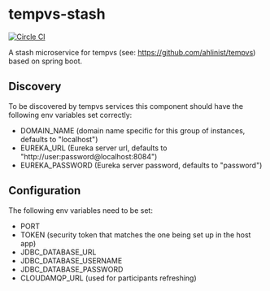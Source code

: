 # tempvs-stash
[![Circle CI](https://circleci.com/gh/ahlinist/tempvs-stash/tree/master.svg?&style=shield)](https://circleci.com/gh/ahlinist/tempvs-stash/tree/master)

A stash microservice for tempvs (see: https://github.com/ahlinist/tempvs) based on spring boot.

## Discovery
To be discovered by tempvs services this component should have the following env variables set correctly:
 * DOMAIN_NAME (domain name specific for this group of instances, defaults to "localhost")
 * EUREKA_URL (Eureka server url, defaults to "http://user:password@localhost:8084")
 * EUREKA_PASSWORD (Eureka server password, defaults to "password")

## Configuration

The following env variables need to be set:
 * PORT
 * TOKEN (security token that matches the one being set up in the host app)
 * JDBC_DATABASE_URL
 * JDBC_DATABASE_USERNAME
 * JDBC_DATABASE_PASSWORD
 * CLOUDAMQP_URL (used for participants refreshing)
